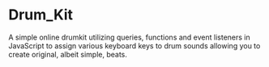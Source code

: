 # Drum_Kit
A simple online drumkit utilizing queries, functions and event listeners in JavaScript to assign various keyboard keys to drum sounds allowing you to create original, albeit simple, beats.
